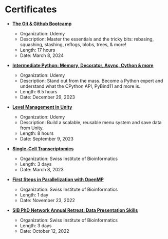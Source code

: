 # Certificates

- **[The Git & Github Bootcamp](https://www.udemy.com/certificate/UC-903e71c9-410e-4a5f-a732-569f46d3660a/)**
  - Organization: Udemy
  - Description: Master the essentials and the tricky bits: rebasing, squashing, stashing, reflogs, blobs, trees, & more!
  - Length: 17 hours
  - Date: March 8, 2024

- **[Intermediate Python: Memory, Decorator, Async, Cython & more](https://www.udemy.com/certificate/UC-8163709b-358c-4334-bddb-688bc34f5933/)**
  - Organization: Udemy
  - Description: Stand out from the mass. Become a Python expert and understand what the CPython API, PyBind11 and more is.
  - Length: 6.5 hours
  - Date: December 29, 2023

- **[Level Management in Unity](https://www.udemy.com/certificate/UC-27462c2e-d294-44e3-97eb-b025b3d4b542/)**
  - Organization: Udemy
  - Description: Build a scalable, reusable menu system and save data from Unity.
  - Length: 8 hours
  - Date: September 9, 2023
  
- **[Single-Cell Transcriptomics](https://github.com/pdegen/udemy-certificates/blob/main/certificates/certificate-of-achievement-sib-course-single-cell-transcriptomics-starting-on-06-march-2023-streamed.pdf)**
  - Organization: Swiss Institute of Bioinformatics
  - Length: 3 days
  - Date: March 8, 2023
 
- **[First Steps in Parallelization with OpenMP](https://github.com/pdegen/udemy-certificates/blob/main/certificates/certificate-of-attendance-sib-course-first-steps-in-parallelization-with-openmp-starting-on-23-november-2022-streamed.pdf)**
  - Organization: Swiss Institute of Bioinformatics
  - Length: 1 day
  - Date: November 23, 2022
 
- **[SIB PhD Network Annual Retreat: Data Presentation Skills](https://github.com/pdegen/udemy-certificates/blob/main/certificates/certificate-of-achievement-SIB_PhD_Retreat-Degen_Peter.pdf)**
  - Organization: Swiss Institute of Bioinformatics
  - Length: 3 days
  - Date: October 12, 2022
